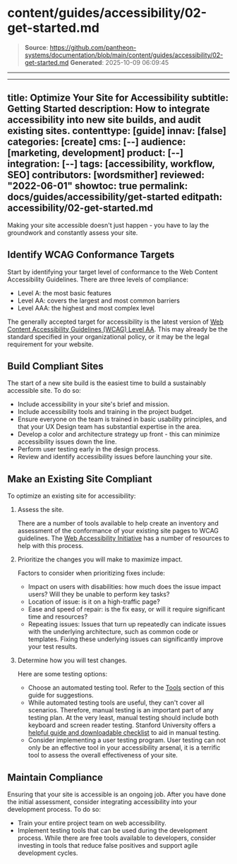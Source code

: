 # content/guides/accessibility/02-get-started.md

> **Source**: https://github.com/pantheon-systems/documentation/blob/main/content/guides/accessibility/02-get-started.md
> **Generated**: 2025-10-09 06:09:45

---

---
title: Optimize Your Site for Accessibility
subtitle: Getting Started
description: How to integrate accessibility into new site builds, and audit existing sites.
contenttype: [guide]
innav: [false]
categories: [create]
cms: [--]
audience: [marketing, development]
product: [--]
integration: [--]
tags: [accessibility, workflow, SEO]
contributors: [wordsmither]
reviewed: "2022-06-01"
showtoc: true
permalink: docs/guides/accessibility/get-started
editpath: accessibility/02-get-started.md
---

Making your site accessible doesn't just happen - you have to lay the groundwork and constantly assess your site.

## Identify WCAG Conformance Targets

Start by identifying your target level of conformance to the Web Content Accessibility Guidelines. There are three levels of compliance:
- Level A: the most basic features
- Level AA: covers the largest and most common barriers 
- Level AAA: the highest and most complex level 

The generally accepted target for accessibility is the latest version of [Web Content Accessibility Guidelines (WCAG) Level AA](https://www.w3.org/WAI/standards-guidelines/wcag/). This may already be the standard specified in your organizational policy, or it may be the legal requirement for your website.

## Build Compliant Sites

The start of a new site build is the easiest time to build a sustainably accessible site. To do so:

- Include accessibility in your site's brief and mission.
- Include accessibility tools and training in the project budget.
- Ensure everyone on the team is trained in basic usability principles, and that your UX Design team has substantial expertise in the area.
- Develop a color and architecture strategy up front - this can minimize accessibility issues down the line.
- Perform user testing early in the design process.
- Review and identify accessibility issues before launching your site.

## Make an Existing Site Compliant

To optimize an existing site for accessibility: 

1. Assess the site.

   There are a number of tools available to help create an inventory and assessment of the conformance of your existing site pages to WCAG guidelines. The [Web Accessibility Initiative](https://www.w3.org/WAI/test-evaluate/preliminary/) has a number of resources to help with this process.


2. Prioritize the changes you will make to maximize impact.

   Factors to consider when prioritizing fixes include:
   - Impact on users with disabilities: how much does the issue impact users?  Will they be unable to perform key tasks? 
   - Location of issue: is it on a high-traffic page?
   - Ease and speed of repair: is the fix easy, or will it require significant time and resources?
   - Repeating issues: Issues that turn up repeatedly can indicate issues with the underlying architecture, such as common code or templates. Fixing these underlying issues can significantly improve your test results.

3. Determine how you will test changes.

   Here are some testing options:
   - Choose an automated testing tool. Refer to the [Tools](/guides/accessibility/resources) section of this guide for suggestions.
   - While automated testing tools are useful, they can't cover all scenarios.  Therefore, manual testing is an important part of any testing plan. At the very least, manual testing should include both keyboard and screen reader testing. Stanford University offers a [helpful guide and downloadable checklist](https://uit.stanford.edu/accessibility/testing/manual-checks) to aid in manual testing.
   - Consider implementing a user testing program. User testing can not only be an effective tool in your accessibility arsenal, it is a terrific tool to assess the overall effectiveness of your site.  

## Maintain Compliance

Ensuring that your site is accessible is an ongoing job. After you have done the initial assessment, consider integrating accessibility into your development process. To do so:

- Train your entire project team on web accessibility.
- Implement testing tools that can be used during the development process. While there are free tools available to developers, consider investing in tools that reduce false positives and support agile development cycles.